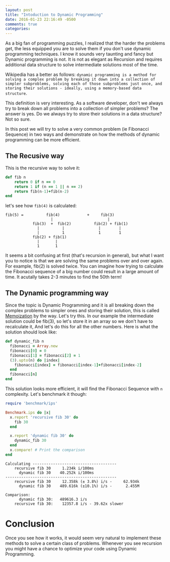 ```yaml
---
layout: post
title: "Intoduction to Dynamic Programming"
date: 2016-01-23 22:16:49 -0500
comments: true
categories: 
---
```


As a big fan of programming puzzles, I realized that the harder the problems get, the less equipped you are to solve them if you don't use dynamic programming techniques. I know it sounds very taunting and fancy but Dynamic programming is not. It is not as elegant as Recursion and requires additional data structure to solve intermediate solutions most of the time.

Wikipedia has a better as follows: `dynamic programming is a method for solving a complex problem by breaking it down into a collection of simpler subproblems, solving each of those subproblems just once, and storing their solutions - ideally, using a memory-based data structure`.

This definition is very interesting. As a software developer, don't we always try to break down all problems into a collection of simpler problems? The answer is yes. Do we always try to store their solutions in a data structure? Not so sure.

In this post we will try to solve a very common problem (ie Fibonacci Sequence) in two ways and demonstrate on how the methods of dynamic programming can be more efficient.

## The Recusive way
This is the recursive way to solve it:

```ruby
def fib n
    return 0 if n == 0
    return 1 if (n == 1 || n == 2)
    return fib(n-1)+fib(n-2)
end
```

let's see how ```fib(4)``` is calculated:

```
fib(5) =          fib(4)            +     fib(3)
                    |                        |
            fib(3)  +  fib(2)          fib(2) + fib(1)
              |          |               |        |
              |          1               1        1
            fib(2) + fib(1)      
              |       |
              1       1
```
It seems a bit confusing at first (that's recursion in general), but what I want you to notice is that we are solving the same problems over and over again. For example, fib(2) is solved twice. You can imagine how trying to calculate the Fibonacci sequence of a big number could result in a large amount of time. It acutally takes 2-3 minutes to find the 50th term!

## The Dynamic programming way

Since the topic is Dynamic Programming and it is all breaking down the complex problems to simpler ones and storing their solution, this is called [Memoization](https://en.wikipedia.org/wiki/Memoization) by the way. Let's try this. In our example the intermediate solution could be fib(3), so let's store it in an array so we don't have to recalculate it, And let's do this for all the other numbers.
Here is what the solution should look like:

```ruby
def dynamic_fib n
  fibonacci = Array.new
  fibonacci[0] = 0
  fibonacci[1] = fibonacci[2] = 1
  (3).upto(n) do |index|
    fibonacci[index] = fibonacci[index-1]+fibonacci[index-2]
  end
  fibonacci[n]
end
```
This solution looks more efficient, it will find the Fibonacci Sequence with `n` complexity. Let's benchmark it though:

```ruby
require 'benchmark/ips'

Benchmark.ips do |x|
  x.report 'recursive fib 30' do
    fib 30
  end

  x.report 'dynamic fib 30' do
    dynamic_fib 30
  end
  x.compare! # Print the comparison
end
```

```
Calculating -------------------------------------
    recursive fib 30     1.234k i/100ms
      dynamic fib 30    40.252k i/100ms
-------------------------------------------------
    recursive fib 30     12.358k (± 3.8%) i/s -     62.934k
      dynamic fib 30    489.616k (±10.1%) i/s -      2.455M

Comparison:
      dynamic fib 30:   489616.3 i/s
    recursive fib 30:    12357.8 i/s - 39.62x slower
```

# Conclusion
Once you see how it works, it would seem very natural to implement these methods to solve a certain class of problems. Whenever you see recursion you might have a chance to optimize your code using Dynamic Programming.




